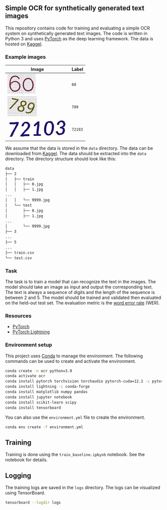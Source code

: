 ## Simple OCR for synthetically generated text images

This repository contains code for training and evaluating a simple OCR system on synthetically generated text images. The code is written in Python 3 and uses [PyTorch](https://pytorch.org/) as the deep learning framework. The data is hosted on [Kaggel](https://www.kaggle.com/competitions/physdl2023comp2/overview).

### Example images

| Image | Label |
| --- | --- |
| ![Image](./figures/60.jpg) | `60` |
| ![Image](./figures/328.jpg) | `789` |
| ![Image](./figures/72103.jpg) | `72103` |

We assume that the data is stored in the `data` directory. The data can be downloaded from [Kaggel](https://www.kaggle.com/competitions/physdl2023comp2/overview). The data should be extracted into the `data` directory. The directory structure should look like this:

```bash
data
├── 2
│   ├── train
│   │   ├── 0.jpg
│   │   ├── 1.jpg
...
│   │   └── 9999.jpg
│   └── test
│       ├── 0.jpg
│       ├── 1.jpg
...
│       └── 9999.jpg
├── 3
...
├── 5
...
├── train.csv
└── test.csv
```

### Task

The task is to train a model that can recognize the text in the images. The model should take an image as input and output the corresponding text. The text is always a sequence of digits and the length of the sequence is between 2 and 5. The model should be trained and validated then evaluated on the held-out test set. The evaluation metric is the [word error rate](https://en.wikipedia.org/wiki/Word_error_rate) (WER).

### Resources

- [PyTorch](https://pytorch.org/)
- [PyTorch Lightning](https://www.pytorchlightning.ai/)

### Environment setup

This project uses [Conda](https://docs.conda.io/en/latest/) to manage the environment. The following commands can be used to create and activate the environment.

```bash
conda create -n ocr python=3.9
conda activate ocr
conda install pytorch torchvision torchaudio pytorch-cuda=12.1 -c pytorch -c nvidia
conda install lightning -c conda-forge
conda install matplotlib numpy pandas
conda install jupyter notebook
conda install scikit-learn scipy
conda install tensorboard
```

You can also use the `environment.yml` file to create the environment.

```bash
conda env create -f environment.yml
```

## Training

Training is done using the `train_baseline.ipbynb` notebook. See the notebook for details.

## Logging

The training logs are saved in the `logs` directory. The logs can be visualized using TensorBoard.

```bash
tensorboard --logdir logs
```
